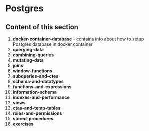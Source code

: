 # Postgres

## Content of this section

1. **docker-container-database** - contains info about how to setup Postgres database in docker container
2. **querying-data**
3. **combining-queries**
4. **mutating-data**
5. **joins**
6. **window-functions**
7. **subqueries-and-ctes**
8. **schema-and-datatypes**
9. **functions-and-expressions**
10. **information-schema**
11. **indexes-and-performance**
12. **views**
13. **ctas-and-temp-tables**
14. **roles-and-permissions**
15. **stored-procedures**
16. **exercises**
